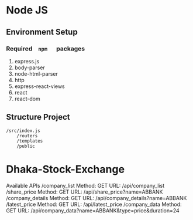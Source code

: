 # Node JS

## Environment Setup

### Required ` `  `npm `  ` ` packages

1. express.js
2. body-parser
3. node-html-parser
4. http
5. express-react-views 
6. react
7. react-dom

## Structure Project

``` 
/src/index.js
    /routers
    /templates
    /public
```

# Dhaka-Stock-Exchange

Available APIs
/company_list
Method: GET
URL: /api/company_list
/share_price
Method: GET
URL: /api/share_price?name=ABBANK
/company_details
Method: GET
URL: /api/company_details?name=ABBANK
/latest_price
Method: GET
URL: /api/latest_price
/company_data
Method: GET
URL: /api/company_data?name=ABBANK&type=price&duration=24
